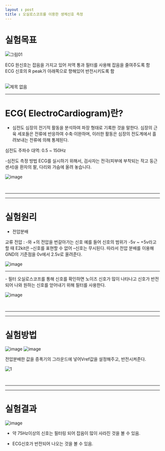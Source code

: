 ```yaml
---
layout : post
title : 오실로스코프를 이용한 생체신호 측정
---
```


# 실험목표




![그림01](https://user-images.githubusercontent.com/78638160/151104759-5e44ecd7-6f70-4b2a-afd2-88ccc6382307.jpg)

ECG 원신호는 잡음을 가지고 있어 저역 통과 필터를 사용해 잡음을 줄여주도록 함
ECG 신호의 R peak가 아래쪽으로 향해있어 반전시키도록 함
<br/>
<br/> 
 
![제목 없음](https://user-images.githubusercontent.com/78638160/151104826-726e3ea4-015c-4338-9ee8-8f6ea5cabb5c.png)
<br/>

<hr/>

# ECG( ElectroCardiogram)란?

* 심전도
심장의 전기적 활동을 분석하여 파장 형태로 기록한 것을 말한다. 심장의 근육 세포들은 전류에 반응하여 수축·이완하며, 이러한 활동은 심장의 전도계에서 흘려보내는 전류에 의해 통제된다.
                                                                                                
심전도 주파수 대역: 0.5 ~ 150Hz

-심전도 측정 방법
ECG를 실시하기 위해서, 검사자는 전극(피부에 부착되는 작고 둥근 센서)을 환자의 팔, 다리와 가슴에 올려 놓습니다.

![image](https://user-images.githubusercontent.com/78638160/151104837-12b2b43a-e4d0-4b21-93d9-eaf8d4e78870.png)



<br/>

<hr/>
<hr/>






# 실험원리
- 전압분배

교류 전압 : -와 +의 전압을 번갈아가는 신호
예를 들어 신호의 범위가 -5v ~ +5v라고 할 때
E2kit은 –신호를 표현할 수 없어 –신호는 무시된다.
따라서 전압 분배를 이용해 GND의 기준점을 0v에서 2.5v로 올려준다.

![image](https://user-images.githubusercontent.com/78638160/151105017-9af51ccd-39dc-4d15-b934-e59de32e5f1f.png)

<hr/>
- 필터
오실로스코프를 통해 신호를 확인하면
노이즈 신호가 많이 나타나고 신호가 반전되어 나와
원하는 신호를 얻어내기 위해 필터를 사용한다.

![image](https://user-images.githubusercontent.com/78638160/151105024-f297377b-d27c-4256-800a-05212759d58a.png)




<br/>

<hr/>
<hr/>


# 실험방법

![image](https://user-images.githubusercontent.com/78638160/151105068-1f273127-555f-46d6-9ada-8ac5fc07c550.png)
![image](https://user-images.githubusercontent.com/78638160/151105075-4883359b-3158-4e53-99b9-c5753d8448b0.png)

전압분배한 값을 증폭기의 그라운드에 넣어Vref값을 설정해주고, 반전시켜준다.

![1](https://user-images.githubusercontent.com/78638160/151105170-d66e5095-55e9-4073-9037-47e7b1ccb31a.png)






<br/>

<hr/>
<hr/>




# 실험결과

![image](https://user-images.githubusercontent.com/78638160/151105196-283aae50-8856-4fce-97e4-c351c40d27dd.png)


- 약 75Hz이상의 신호는 필터링 되어 잡음이 많이 사라진 것을 볼 수 있음.

- ECG신호가 반전되어 나오는 것을 볼 수 있음. 
 
